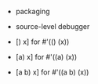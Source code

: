 * packaging
* source-level debugger

* [) x]     for #'(() (x))
* [a) x]    for #'((a) (x))
* [a b) x]  for #'((a b) (x))
